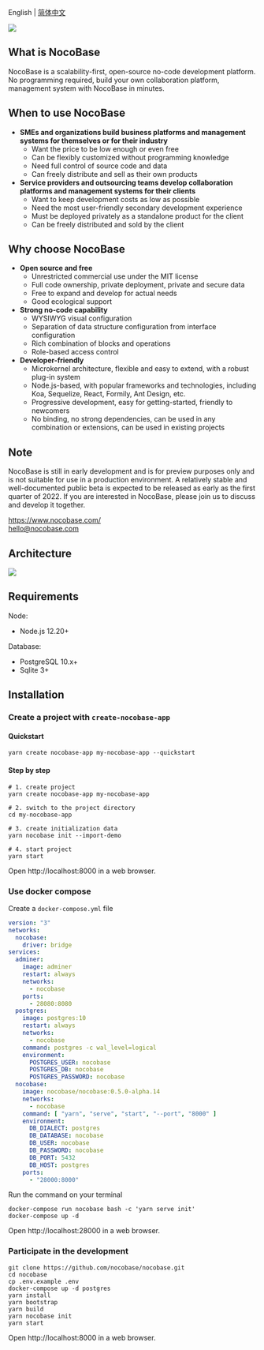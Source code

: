 English | [简体中文](./README.zh-CN.md)

![](https://www.nocobase.com/images/demo/11.png)  

What is NocoBase
----------
NocoBase is a scalability-first, open-source no-code development platform. No programming required, build your own collaboration platform, management system with NocoBase in minutes.

When to use NocoBase
----------
- **SMEs and organizations build business platforms and management systems for themselves or for their industry**
	- Want the price to be low enough or even free
	- Can be flexibly customized without programming knowledge
	- Need full control of source code and data
	- Can freely distribute and sell as their own products
- **Service providers and outsourcing teams develop collaboration platforms and management systems for their clients**
	- Want to keep development costs as low as possible
	- Need the most user-friendly secondary development experience
	- Must be deployed privately as a standalone product for the client
	- Can be freely distributed and sold by the client

Why choose NocoBase
----------
- **Open source and free**
	- Unrestricted commercial use under the MIT license
	- Full code ownership, private deployment, private and secure data
	- Free to expand and develop for actual needs
	- Good ecological support
- **Strong no-code capability**
	- WYSIWYG visual configuration
	- Separation of data structure configuration from interface configuration
	- Rich combination of blocks and operations
	- Role-based access control
- **Developer-friendly**
	- Microkernel architecture, flexible and easy to extend, with a robust plug-in system
	- Node.js-based, with popular frameworks and technologies, including Koa, Sequelize, React, Formily, Ant Design, etc.
	- Progressive development, easy for getting-started, friendly to newcomers
	- No binding, no strong dependencies, can be used in any combination or extensions, can be used in existing projects

Note
----------
NocoBase is still in early development and is for preview purposes only and is not suitable for use in a production environment.  A relatively stable and well-documented public beta is expected to be released as early as the first quarter of 2022.
If you are interested in NocoBase, please join us to discuss and develop it together.

https://www.nocobase.com/  
hello@nocobase.com

Architecture
----------

![](https://docs.nocobase.com/static/NocoBase.c9542b1f.png)

Requirements
----------

Node:

- Node.js 12.20+

Database:

- PostgreSQL 10.x+
- Sqlite 3+

Installation
----------

### Create a project with `create-nocobase-app`

#### Quickstart
~~~shell
yarn create nocobase-app my-nocobase-app --quickstart
~~~

#### Step by step
~~~shell
# 1. create project
yarn create nocobase-app my-nocobase-app

# 2. switch to the project directory
cd my-nocobase-app

# 3. create initialization data
yarn nocobase init --import-demo

# 4. start project
yarn start
~~~

Open http://localhost:8000 in a web browser.

### Use docker compose

Create a `docker-compose.yml` file

```yaml
version: "3"
networks:
  nocobase:
    driver: bridge
services:
  adminer:
    image: adminer
    restart: always
    networks:
      - nocobase
    ports:
      - 28080:8080
  postgres:
    image: postgres:10
    restart: always
    networks:
      - nocobase
    command: postgres -c wal_level=logical
    environment:
      POSTGRES_USER: nocobase
      POSTGRES_DB: nocobase
      POSTGRES_PASSWORD: nocobase
  nocobase:
    image: nocobase/nocobase:0.5.0-alpha.14
    networks:
      - nocobase
    command: [ "yarn", "serve", "start", "--port", "8000" ]
    environment:
      DB_DIALECT: postgres
      DB_DATABASE: nocobase
      DB_USER: nocobase
      DB_PASSWORD: nocobase
      DB_PORT: 5432
      DB_HOST: postgres
    ports:
      - "28000:8000"
```

Run the command on your terminal

```
docker-compose run nocobase bash -c 'yarn serve init'
docker-compose up -d
```

Open http://localhost:28000 in a web browser.

### Participate in the development

~~~shell
git clone https://github.com/nocobase/nocobase.git
cd nocobase
cp .env.example .env
docker-compose up -d postgres
yarn install
yarn bootstrap
yarn build
yarn nocobase init
yarn start
~~~

Open http://localhost:8000 in a web browser.
